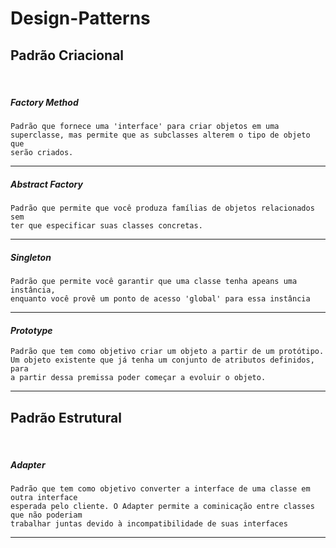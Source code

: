 # Design-Patterns


## Padrão Criacional

<br>

##### *Factory Method*
    Padrão que fornece uma 'interface' para criar objetos em uma
    superclasse, mas permite que as subclasses alterem o tipo de objeto que
    serão criados.

---

##### *Abstract Factory*
    Padrão que permite que você produza famílias de objetos relacionados sem 
    ter que especificar suas classes concretas.

---

##### *Singleton*
    Padrão que permite você garantir que uma classe tenha apeans uma instância,
    enquanto você provê um ponto de acesso 'global' para essa instância

---

#### *Prototype*
    Padrão que tem como objetivo criar um objeto a partir de um protótipo.
    Um objeto existente que já tenha um conjunto de atributos definidos, para
    a partir dessa premissa poder começar a evoluir o objeto.

---



## Padrão Estrutural

<br>

##### *Adapter*
    Padrão que tem como objetivo converter a interface de uma classe em outra interface
    esperada pelo cliente. O Adapter permite a cominicação entre classes que não poderiam
    trabalhar juntas devido à incompatibilidade de suas interfaces

---
